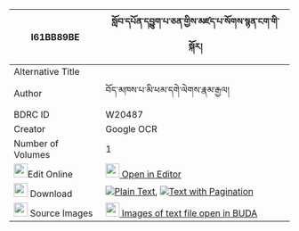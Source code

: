 |I61BB89BE|སློབ་དཔོན་དབྱུག་པ་ཅན་གྱིས་མཛད་པ་སོགས་སྙན་ངག་གི་སྐོར། 
| --- | --- 
|Alternative Title |
|Author| བོད་མཁས་པ་མི་ཕམ་དགེ་ལེགས་རྣམ་རྒྱལ།
|BDRC ID | W20487
|Creator | Google OCR
|Number of Volumes| 1
|<img width="25" src="https://img.icons8.com/color/25/000000/edit-property.png">Edit Online| [<img width="25" src="https://avatars.githubusercontent.com/u/45091458?s=200&v=4"> Open in Editor](http://editor.openpecha.org/I61BB89BE)
|<img width="25" src="https://img.icons8.com/fluent/48/000000/download-2.png"/>  Download | [![](https://img.icons8.com/color/20/000000/txt.png)Plain Text](https://github.com/Openpecha/I61BB89BE/releases/download/v1/lobpon_yukpa_chen_gyi_dzepa_so_plain_I61BB89BE.zip), [![](https://img.icons8.com/color/20/000000/txt.png)Text with Pagination](https://github.com/Openpecha/I61BB89BE/releases/download/v1/lobpon_yukpa_chen_gyi_dzepa_so_pages_I61BB89BE.zip)
|<img width="25" src="https://img.icons8.com/plasticine/100/000000/pictures-folder.png"/>  Source Images | [<img width="25" src="https://library.bdrc.io/icons/BUDA-small.svg"> Images of text file open in BUDA](https://library.bdrc.io/show/bdr:W20487)